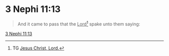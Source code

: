 # 3 Nephi 11:13

> And it came to pass that the <u>Lord</u>[^a] spake unto them saying:

[3 Nephi 11:13](https://www.churchofjesuschrist.org/study/scriptures/bofm/3-ne/11?lang=eng&id=p13#p13)


[^a]: TG [Jesus Christ, Lord.](https://www.churchofjesuschrist.org/study/scriptures/tg/jesus-christ-lord?lang=eng)
